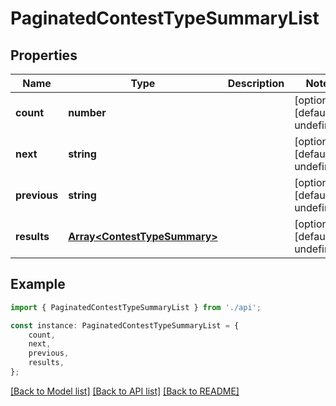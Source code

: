 # PaginatedContestTypeSummaryList


## Properties

Name | Type | Description | Notes
------------ | ------------- | ------------- | -------------
**count** | **number** |  | [optional] [default to undefined]
**next** | **string** |  | [optional] [default to undefined]
**previous** | **string** |  | [optional] [default to undefined]
**results** | [**Array&lt;ContestTypeSummary&gt;**](ContestTypeSummary.md) |  | [optional] [default to undefined]

## Example

```typescript
import { PaginatedContestTypeSummaryList } from './api';

const instance: PaginatedContestTypeSummaryList = {
    count,
    next,
    previous,
    results,
};
```

[[Back to Model list]](../README.md#documentation-for-models) [[Back to API list]](../README.md#documentation-for-api-endpoints) [[Back to README]](../README.md)
